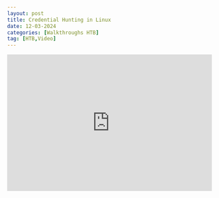 ```yaml
---
layout: post
title: Credential Hunting in Linux
date: 12-03-2024
categories: [Walkthroughs HTB]
tag: [HTB,Video]
---
```


<iframe width="480" height="320" src="https://www.youtube.com/embed/ppJE3dbOWa8" frameborder="0" allowfullscreen></if